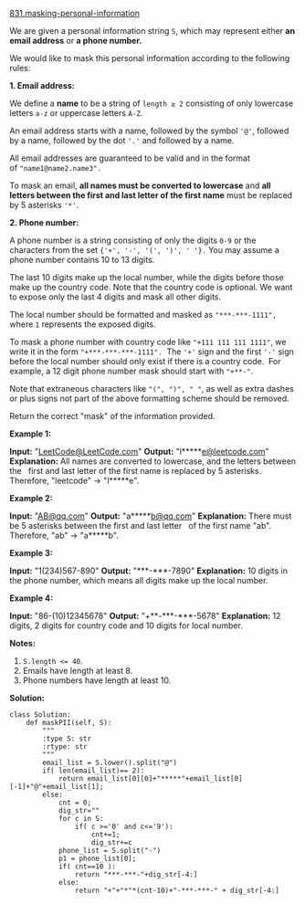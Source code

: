 [831.masking-personal-information](https://leetcode.com/problems/masking-personal-information/)  

We are given a personal information string `S`, which may represent either **an email address** or **a phone number.**

We would like to mask this personal information according to the following rules:

  
**1\. Email address:**

We define a **name** to be a string of `length ≥ 2` consisting of only lowercase letters `a-z` or uppercase letters `A-Z`.

An email address starts with a name, followed by the symbol `'@'`, followed by a name, followed by the dot `'.'` and followed by a name. 

All email addresses are guaranteed to be valid and in the format of `"name1@name2.name3".`

To mask an email, **all names must be converted to lowercase** and **all letters between the first and last letter of the first name** must be replaced by 5 asterisks `'*'`.

  
**2\. Phone number:**

A phone number is a string consisting of only the digits `0-9` or the characters from the set `{'+', '-', '(', ')', ' '}.` You may assume a phone number contains 10 to 13 digits.

The last 10 digits make up the local number, while the digits before those make up the country code. Note that the country code is optional. We want to expose only the last 4 digits and mask all other digits.

The local number should be formatted and masked as `"***-***-1111",` where `1` represents the exposed digits.

To mask a phone number with country code like `"+111 111 111 1111"`, we write it in the form `"+***-***-***-1111".`  The `'+'` sign and the first `'-'` sign before the local number should only exist if there is a country code.  For example, a 12 digit phone number mask should start with `"+**-"`.

Note that extraneous characters like `"(", ")", " "`, as well as extra dashes or plus signs not part of the above formatting scheme should be removed.

Return the correct "mask" of the information provided.

**Example 1:**

**Input:** "LeetCode@LeetCode.com"
**Output:** "l\*\*\*\*\*e@leetcode.com"
**Explanation:** All names are converted to lowercase, and the letters between the
             first and last letter of the first name is replaced by 5 asterisks.
             Therefore, "leetcode" -> "l\*\*\*\*\*e".

**Example 2:**

**Input:** "AB@qq.com"
**Output:** "a\*\*\*\*\*b@qq.com"
**Explanation:** There must be 5 asterisks between the first and last letter 
             of the first name "ab". Therefore, "ab" -> "a\*\*\*\*\*b".

**Example 3:**

**Input:** "1(234)567-890"
**Output:** "\*\*\*-\*\*\*-7890"
**Explanation:** 10 digits in the phone number, which means all digits make up the local number.

**Example 4:**

**Input:** "86-(10)12345678"
**Output:** "+\*\*-\*\*\*-\*\*\*-5678"
**Explanation:** 12 digits, 2 digits for country code and 10 digits for local number. 

**Notes:**

1.  `S.length <= 40`.
2.  Emails have length at least 8.
3.  Phone numbers have length at least 10.  



**Solution:**  

```python3
class Solution:
    def maskPII(self, S):
        """
        :type S: str
        :rtype: str
        """
        email_list = S.lower().split("@")
        if( len(email_list)== 2):
            return email_list[0][0]+"*****"+email_list[0][-1]+"@"+email_list[1];
        else:
            cnt = 0;
            dig_str=""
            for c in S:
                if( c >='0' and c<='9'):
                    cnt+=1;
                    dig_str+=c
            phone_list = S.split("-")
            p1 = phone_list[0];
            if( cnt==10 ):
                return "***-***-"+dig_str[-4:]
            else:
                return "+"+"*"*(cnt-10)+"-***-***-" + dig_str[-4:]
            
            
```
      